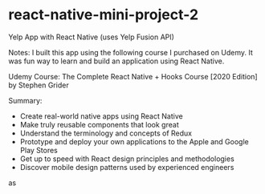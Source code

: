 # react-native-mini-project-2

Yelp App with React Native (uses Yelp Fusion API)

Notes: I built this app using the following course I purchased on Udemy. It was fun way to learn and build an application using React Native.

Udemy Course: The Complete React Native + Hooks Course [2020 Edition]
by Stephen Grider

Summary: 

- Create real-world native apps using React Native
- Make truly reusable components that look great
- Understand the terminology and concepts of Redux
- Prototype and deploy your own applications to the Apple and Google Play Stores
- Get up to speed with React design principles and methodologies
- Discover mobile design patterns used by experienced engineers

as
